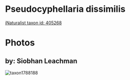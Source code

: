 
Pseudocyphellaria dissimilis
============================
  
[iNaturalist taxon id: 405268](https://www.inaturalist.org/taxa/405268)
# Photos

## by: Siobhan Leachman
  
![taxon1788188](https://inaturalist-open-data.s3.amazonaws.com/photos/1907227/medium.jpg)